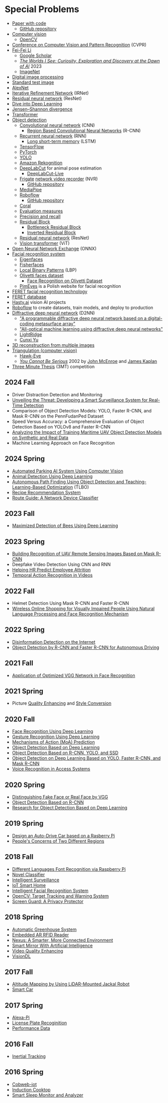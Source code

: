 # Special Problems
* [Paper with code](https://paperswithcode.com/)
  * [GitHub repository](https://github.com/paperswithcode)
* [Computer vision](https://en.wikipedia.org/wiki/Computer_vision)
  * [OpenCV](https://en.wikipedia.org/wiki/OpenCV)
* [Conference on Computer Vision and Pattern Recognition](https://en.wikipedia.org/wiki/Conference_on_Computer_Vision_and_Pattern_Recognition) (CVPR)
* [Fei-Fei Li](https://en.wikipedia.org/wiki/Fei-Fei_Li)
  * [Google Scholar](https://scholar.google.com/citations?user=rDfyQnIAAAAJ&hl=en)
  * [*The Worlds I See: Curiosity, Exploration and Discovery at the Dawn of AI*](https://www.youtube.com/watch?v=nCnQbrV9PCA) 2023
  * [ImageNet](https://en.wikipedia.org/wiki/ImageNet)
* [Digital image processing](https://en.wikipedia.org/wiki/Digital_image_processing)
* [Standard test image](https://en.wikipedia.org/wiki/Standard_test_image)
* [AlexNet](https://en.wikipedia.org/wiki/AlexNet)
* [Iterative Refinement Network](https://arxiv.org/abs/2211.04774) (IRNet)
* [Residual neural network](https://en.wikipedia.org/wiki/Residual_neural_network) (ResNet)
* [Dive into Deep Learning](https://d2l.ai/)
* [Jensen–Shannon divergence](https://en.wikipedia.org/wiki/Jensen%E2%80%93Shannon_divergence)
* [Transformer](https://en.wikipedia.org/wiki/Transformer_(deep_learning_architecture))
* [Object detection](https://en.wikipedia.org/wiki/Object_detection)
  * [Convolutional neural network](https://en.wikipedia.org/wiki/Convolutional_neural_network) (CNN)
    * [Region Based Convolutional Neural Networks](https://en.wikipedia.org/wiki/Region_Based_Convolutional_Neural_Networks) (R-CNN)
  * [Recurrent neural network](https://en.wikipedia.org/wiki/Recurrent_neural_network) (RNN)
    * [Long short-term memory](https://en.wikipedia.org/wiki/Long_short-term_memory) (LSTM)
  * [TensorFlow](https://en.wikipedia.org/wiki/TensorFlow)
  * [PyTorch](https://en.wikipedia.org/wiki/PyTorch)
  * [YOLO](https://arxiv.org/abs/1506.02640)
  * [Amazon Rekognition](https://en.wikipedia.org/wiki/Amazon_Rekognition)
  * [DeepLabCut](https://www.mackenziemathislab.org/deeplabcut) for animal pose estimation
    * [DeepLabCut-Live](https://github.com/DeepLabCut/DeepLabCut-live)
  * [Frigate](https://frigate.video/) [network video recorder](https://en.wikipedia.org/wiki/Network_video_recorder) (NVR)
    * [GitHub repository](https://github.com/blakeblackshear/frigate)
  * [MediaPipe](https://developers.google.com/mediapipe)
  * [Roboflow](https://roboflow.com/)
    * [GitHub repository](https://github.com/roboflow)
  * [Coral](https://coral.ai/)
  * [Evaluation measures](https://en.wikipedia.org/wiki/Evaluation_measures_(information_retrieval))
  * [Precision and recall](https://en.wikipedia.org/wiki/Precision_and_recall)
  * [Residual Block](https://paperswithcode.com/method/residual-block)
    * [Bottleneck Residual Block](https://paperswithcode.com/method/bottleneck-residual-block)
    * [Inverted Residual Block](https://paperswithcode.com/method/inverted-residual-block)
  * [Residual neural network](https://en.wikipedia.org/wiki/Residual_neural_network) (ResNet)
  * [Vision transformer](https://en.wikipedia.org/wiki/Vision_transformer) (ViT)
* [Open Neural Network Exchange](https://en.wikipedia.org/wiki/Open_Neural_Network_Exchange) (ONNX)
* [Facial recognition system](https://en.wikipedia.org/wiki/Facial_recognition_system)
  * [Eigenfaces](http://www.scholarpedia.org/article/Eigenfaces)
  * [Fisherfaces](http://www.scholarpedia.org/article/Fisherfaces)
  * [Local Binary Patterns](http://www.scholarpedia.org/article/Local_Binary_Patterns) (LBP)
  * [Olivetti faces dataset](https://scikit-learn.org/0.19/datasets/olivetti_faces.html)
    * [Face Recognition on Olivetti Dataset](https://www.kaggle.com/code/serkanpeldek/face-recognition-on-olivetti-dataset)
  * [PimEyes](https://en.wikipedia.org/wiki/PimEyes) is a Polish website for facial recognition
* [FERET facial recognition technology](https://en.wikipedia.org/wiki/FERET_(facial_recognition_technology))
* [FERET database](https://en.wikipedia.org/wiki/FERET_database)
* [Hasty.ai](https://hasty.ai/docs/mp-wiki/getting-started/introduction) vision AI projects
* [Roboflow](https://roboflow.com/) to create datasets, train models, and deploy to production
* [Diffractive deep neural network](https://samueli.ucla.edu/ucla-engineers-develop-artificial-intelligence-device-that-identifies-objects-at-the-speed-of-light/) (D2NN)
  * ["A programmable diffractive deep neural network based on a digital-coding metasurface array"](https://www.nature.com/articles/s41928-022-00719-9)
  * ["All-optical machine learning using diffractive deep neural networks"](https://www.science.org/doi/10.1126/science.aat8084)
  * [LightRidge](https://lightridge.github.io/lightridge/)
  * [Cunxi Yu](https://ycunxi.github.io/cunxiyu/)
* [3D reconstruction from multiple images](https://en.wikipedia.org/wiki/3D_reconstruction_from_multiple_images)
* [Triangulation (computer vision)](https://en.wikipedia.org/wiki/Triangulation_(computer_vision))
  * [Hawk-Eye](https://en.wikipedia.org/wiki/Hawk-Eye)
  * [*You Cannot Be Serious*](https://en.wikipedia.org/wiki/You_Cannot_Be_Serious) 2002 by [John McEnroe](https://en.wikipedia.org/wiki/John_McEnroe) and [James Kaplan](https://en.wikipedia.org/wiki/James_Kaplan)
* [Three Minute Thesis](https://en.wikipedia.org/wiki/Three_Minute_Thesis) (3MT) competition
## 2024 Fall
* Driver Distraction Detection and Monitoring
* [Unveiling the Threat: Developing a Smart Surveillance System for Real-Time Detection](https://github.com/iiruks/Surveillance-System-with-a-Hybrid-Model-)
* Comparison of Object Detection Models: YOLO, Faster R-CNN, and Mask R-CNN on the PennFudanPed Dataset
* Speed Versus Accuracy: a Comprehensive Evaluation of Object Detection Based on YOLOv8 and Faster R-CNN
* [Analyzing the Impact of Training Maritime UAV Object Detection Models on Synthetic and Real Data](https://github.com/prof-nuduls/EE800-Research)
* Machine Learning Approach on Face Recognition
## 2024 Spring
* [Automated Parking AI System Using Computer Vision](https://github.com/RavikanthAI/AAI-800-820)
* [Animal Detection Using Deep Learning](https://github.com/Akki072/Image-Recognition-using-Resnet)
* [Autonomous Path Finding Using Object Detection and Teaching-Learning-Based Optimization](https://github.com/saroj-raj/Autonomous-Path-Finding) (TLBO)
* [Recipe Recommendation System](https://github.com/Vindhyau/Recipe-Recommendation-System-)
* [Route Guide: A Network Device Classifier](https://github.com/pravi-2405)
## 2023 Fall
* [Maximized Detection of Bees Using Deep Learning](https://github.com/HarshaTang/AAI800-Bee-Detection)
## 2023 Spring
* [Building Recognition of UAV Remote Sensing Images Based on Mask R-CNN](https://github.com/spark1et/Object-Detection-Based-on-Mask-R-CNN)
* Deepfake Video Detection Using CNN and RNN
* [Helping HR Predict Employee Attrition](https://github.com/yijirong)
* [Temporal Action Recognition in Videos](https://github.com/CoffeeJarr/800A)
## 2022 Fall
* Helmet Detection Using Mask R-CNN and Faster R-CNN
* [Wireless Online Shopping for Visually Impaired People Using Natural Language Processing and Face Recognition Mechanism](https://github.com/kiratjadhav/Wireless-Online-Shopping-for-Visually-Impaired-People-Using-Natural-Language-Processing-and-Face-Rec)
## 2022 Spring
* [Disinformation Detection on the Internet](https://github.com/qiwu909/fake-news-detection)
* [Object Detection by R-CNN and Faster R-CNN for Autonomous Driving](https://github.com/terminatornian/faster-RCNN)
## 2021 Fall
* [Application of Optimized VGG Network in Face Recognition](https://github.com/Dongfang777/EE800)
## 2021 Spring
* Picture [Quality Enhancing](https://github.com/fordreamever/EE800SuperResolution) and [Style Conversion](https://github.com/fordreamever/EE800StyleConversion)
## 2020 Fall
* [Face Recognition Using Deep Learning](https://github.com/KishanTeli/Face-Recognition-800)
* [Gesture Recognition Using Deep Learning](https://github.com/csash7/gesture_recognition)
* [Mechanisms of Action (MoA) Prediction](https://github.com/smallsunjj/MoA-Prediction)
* [Object Detection Based on Deep Learning](https://github.com/piggyjehong/Wuwei-Zhu-EE800-2020Fall)
* [Object Detection Based on R-CNN, YOLO, and SSD](https://github.com/xyu32/EE800_F2020)
* [Object Detection on Deep Learning Based on YOLO, Faster R-CNN, and Mask R-CNN](https://github.com/Lizhujie/Object_Detection_YOLO)
* [Voice Recognition in Access Systems](https://github.com/i5331234/EE800-for-Jiahao-Lu)
## 2020 Spring
* [Distinguishing Fake Face or Real Face by VGG](https://github.com/qihang720/EE-800-face-recognition) <!--Jiahao Lu, Qihang Zhang-->
* [Object Detection Based on R-CNN](https://github.com/smallsunjj/ECE800) <!--Jie Yang-->
* [Research for Object Detection Based on Deep Learning](https://github.com/MadgeLiu/Object_Detection_Research) <!--Yarong Liu-->
## 2019 Spring
* [Design an Auto-Drive Car based on a Rasberry Pi](https://github.com/yqcqsyj/auto-drive-car) <!--Yuanjie Shi-->
* [People's Concerns of Two Different Regions](https://github.com/wruochao19/People_Concern) <!--Ruochao Weng-->
## 2018 Fall
* [Different Languages Font Recognition via Raspberry Pi](https://github.com/code-Eng) <!--Alhussain Almarhabi-->
* [Novel Classifier](https://github.com/lly00412/NovelClassifier) <!--Liyan Chen-->
* [Intelligent Surveillance](https://github.com/zjzk99/EE-800-L) <!--Tande Chen and Kai Zhang-->
* [IoT Smart Home](https://github.com/tcgai) <!--Tiancheng Gai-->
* [Intelligent Facial Recognition System](https://github.com/nature1995) <!--Ziran Gong-->
* [OpenCV: Target Tracking and Warning System](https://github.com/xmxftxdl/opencv) <!--Xiaofan Mi-->
* [Screen Guard: A Privacy Protector](https://github.com/EmptyZJH/Screen-Guard) <!--Jiahao Zhang-->
## 2018 Spring
* [Automatic Greenhouse System](https://github.com/YanghongboLu/StevensProjects) <!--Yanghongbo Lu-->
* [Embedded AR RFID Reader](https://github.com/peterzhu9210/virtualAR) <!--Erwi Zhu-->
* [Nexus: A Smarter, More Connected Environment](https://github.com/kemanu/SIT_RFID) <!--Kyle Emanuele-->
* [Smart Mirror With Artificial Intelligence](https://github.com/jeffgv/Mymirror) <!--Jeffin Varghese-->
* [Video Quality Enhancing](https://github.com/ifamec/Video-Quality-Enhancing) <!--Zhihuan Zhang-->
* [VisionDL](https://github.com/shrinivasshetty21/Projects/tree/master/Saliency%20Mapping) <!--Shrinivas Shetty-->
## 2017 Fall
* [Altitude Mapping by Using LiDAR-Mounted Jackal Robot]( https://github.com/RoboticsAltorferTeam/Lidar-Mapping/tree/master/MATLAB%20Code) <!--Nagrajan Chandrasekaran-->
* [Smart Car](https://github.com/apaul24/SmartCar) <!--Ahmed Paul-->
## 2017 Spring
* [Alexa-Pi](https://github.com/bkumar080/alexa-pi) <!--Bharath Kumar, Vijayrahul Rajathiruvenkatapathy-->
* [License Plate Recoginition](https://github.com/fwangrotk/license-plate-recognition) <!--Fulong Wang-->
* [Performance Data](https://github.com/Nagrajan23/performance-data) <!--Nagrajan Chandrasekaran, Piyush Rao-->
## 2016 Fall
* [Inertial Tracking](https://github.com/touqeer-ahmad/MPU9255) <!--Touqeer Ahmad-->
## 2016 Spring
* [Cobweb-iot](https://github.com/cm5168/Cobweb-iot) <!--Meng Cao, Huashan Xiong, Haiyang Yun, Cong Zhang, Chang Zhao-->
* [Induction Cooktop](https://github.com/gabimachado/cooktop-IoT) <!--Natalie Bezerra, Gabriella Machado Pereira-->
* [Smart Sleep Monitor and Analyzer](https://github.com/li1993qing1993/Arduino-Sleep-Monitor) <!--Qing Li-->
